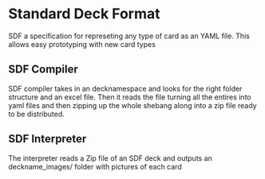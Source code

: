 # Standard Deck Format 

SDF a specification for represeting any type of card as an YAML file. This allows easy prototyping with new card types 

## SDF Compiler
SDF compiler takes in an decknamespace and looks for the right folder structure and an excel file. Then it reads the file turning all the entires into yaml files and then zipping up the whole shebang along into a zip file ready to be distributed. 

## SDF Interpreter
The interpreter reads a Zip file of an SDF deck and outputs an deckname_images/ folder with pictures of each card


